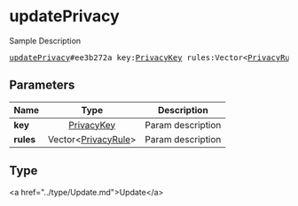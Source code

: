 # updatePrivacy

Sample Description

<pre>
<a href="../constructor/updatePrivacy.md">updatePrivacy</a>#ee3b272a key:<a href="../type/PrivacyKey.md">PrivacyKey</a> rules:Vector&lt;<a href="../type/PrivacyRule.md">PrivacyRule</a>&gt; = <a href="../type/Update.md">Update</a>;
</pre>

## Parameters

| Name | Type | Description |
|------|:----:|-------------|
| **key** | <a href="../type/PrivacyKey.md">PrivacyKey</a> | Param description |
| **rules** | Vector&lt;<a href="../type/PrivacyRule.md">PrivacyRule</a>&gt; | Param description |

## Type

&lt;a href=&#34;../type/Update.md&#34;&gt;Update&lt;/a&gt;
